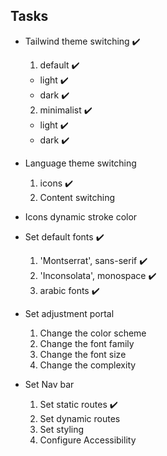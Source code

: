 ## Tasks

* Tailwind theme switching :heavy_check_mark:
  1. default :heavy_check_mark:
    * light :heavy_check_mark:
    * dark :heavy_check_mark:
  2. minimalist :heavy_check_mark:
    * light :heavy_check_mark:
    * dark :heavy_check_mark:

* Language theme switching
  1. icons :heavy_check_mark:
  2. Content switching

* Icons dynamic stroke color

* Set default fonts :heavy_check_mark:
  1. 'Montserrat', sans-serif :heavy_check_mark:
  2. 'Inconsolata', monospace :heavy_check_mark:
  3. arabic fonts :heavy_check_mark:

* Set adjustment portal
  1. Change the color scheme
  2. Change the font family
  3. Change the font size
  4. Change the complexity

* Set Nav bar
  1. Set static routes :heavy_check_mark:
  2. Set dynamic routes
  3. Set styling
  4. Configure Accessibility
